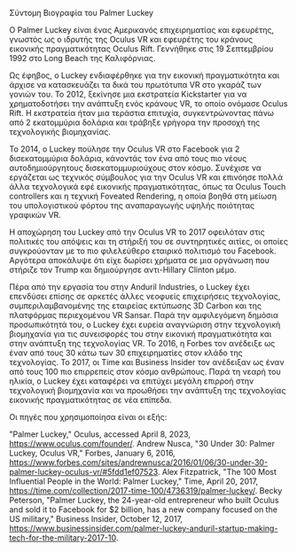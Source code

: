 Σύντομη Βιογραφία του Palmer Luckey

Ο Palmer Luckey είναι ένας Αμερικανός επιχειρηματίας και εφευρέτης, γνωστός ως ο ιδρυτής της Oculus VR και εφευρέτης του κράνους εικονικής πραγματικότητας Oculus Rift. Γεννήθηκε στις 19 Σεπτεμβρίου 1992 στο Long Beach της Καλιφόρνιας.

Ως έφηβος, ο Luckey ενδιαφέρθηκε για την εικονική πραγματικότητα και άρχισε να κατασκευάζει τα δικά του πρωτότυπα VR στο γκαράζ των γονιών του. Το 2012, ξεκίνησε μια εκστρατεία Kickstarter για να χρηματοδοτήσει την ανάπτυξη ενός κράνους VR, το οποίο ονόμασε Oculus Rift. Η εκστρατεία ήταν μια τεράστια επιτυχία, συγκεντρώνοντας πάνω από 2 εκατομμύρια δολάρια και τράβηξε γρήγορα την προσοχή της τεχνολογικής βιομηχανίας.

Το 2014, ο Luckey πούλησε την Oculus VR στο Facebook για 2 δισεκατομμύρια δολάρια, κάνοντάς τον ένα από τους πιο νέους αυτοδημιούργητους δισεκατομμυριούχους στον κόσμο. Συνέχισε να εργάζεται ως τεχνικός σύμβουλος για την Oculus VR και επινόησε πολλά άλλα τεχνολογικά εφέ εικονικής πραγματικότητας, όπως τα Oculus Touch controllers και η τεχνική Foveated Rendering, η οποία βοηθά στη μείωση του υπολογιστικού φόρτου της αναπαραγωγής υψηλής ποιότητας γραφικών VR.

Η αποχώρηση του Luckey από την Oculus VR το 2017 οφειλόταν στις πολιτικές του απόψεις και τη στήριξή του σε συντηρητικές αιτίες, οι οποίες συγκρούονταν με το πιο φιλελεύθερο εταιρικό πολιτισμό του Facebook. Αργότερα αποκάλυψε ότι είχε δωρίσει χρήματα σε μια οργάνωση που στήριζε τον Trump και δημιούργησε αντι-Hillary Clinton μέμο.

Πέρα από την εργασία του στην Anduril Industries, ο Luckey έχει επενδύσει επίσης σε αρκετές άλλες νεοφυείς επιχειρήσεις τεχνολογίας, συμπεριλαμβανομένης της εταιρείας εκτύπωσης 3D Carbon και της πλατφόρμας περιεχομένου VR Sansar.
Παρά την αμφιλεγόμενη δημόσια προσωπικότητά του, ο Luckey έχει ευρεία αναγνώριση στην τεχνολογική βιομηχανία για τις συνεισφορές του στην εικονική πραγματικότητα και στην ανάπτυξη της τεχνολογίας VR. Το 2016, η Forbes τον ανέδειξε ως έναν από τους 30 κάτω των 30 επιχειρηματίες στον κλάδο της τεχνολογίας. Το 2017, οι Time και Business Insider τον ανέδειξαν ως έναν από τους 100 πιο επιρρεπείς στον κόσμο ανθρώπους.
Παρά τη νεαρή του ηλικία, ο Luckey έχει καταφέρει να επιτύχει μεγάλη επιρροή στην τεχνολογική βιομηχανία και να προωθήσει την ανάπτυξη της τεχνολογίας εικονικής πραγματικότητας σε νέα επίπεδα.

Οι πηγές που χρησιμοποίησα είναι οι εξής:

"Palmer Luckey," Oculus, accessed April 8, 2023, https://www.oculus.com/founder/.
Andrew Nusca, "30 Under 30: Palmer Luckey, Oculus VR," Forbes, January 6, 2016, https://www.forbes.com/sites/andrewnusca/2016/01/06/30-under-30-palmer-luckey-oculus-vr/#5fdd1ef07523.
Alex Fitzpatrick, "The 100 Most Influential People in the World: Palmer Luckey," Time, April 20, 2017, https://time.com/collection/2017-time-100/4736319/palmer-luckey/.
Becky Peterson, "Palmer Luckey, the 24-year-old entrepreneur who built Oculus and sold it to Facebook for $2 billion, has a new company focused on the US military," Business Insider, October 12, 2017, https://www.businessinsider.com/palmer-luckey-anduril-startup-making-tech-for-the-military-2017-10.
